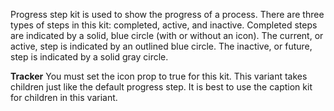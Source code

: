 Progress step kit is used to show the progress of a process. There are three types of steps in this kit: completed, active, and inactive. Completed steps are indicated by a solid, blue circle (with or without an icon). The current, or active, step is indicated by an outlined blue circle. The inactive, or future, step is indicated by a solid gray circle.

**Tracker**
You must set the icon prop to true for this kit.
This variant takes children just like the default progress step. It is best to use the caption kit for children in this variant.
